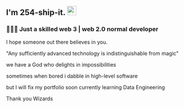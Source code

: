<h2> I'm 254-ship-it. <img src="https://github.com/souvikguria98/souvikguria98/blob/master/Hi.gif" width="25"></h2>

<h3> 👨🏻‍💻 Just a skilled web 3 | web 2.0 normal developer  </h3>

I hope someone out there believes in you.

"Any sufficiently advanced technology is indistinguishable from magic"

we have a God who delights in impossibilities

sometimes when bored i dabble in high-level software

but I will fix my portfolio soon currently learning Data Engineering 

 Thank you Wizards
